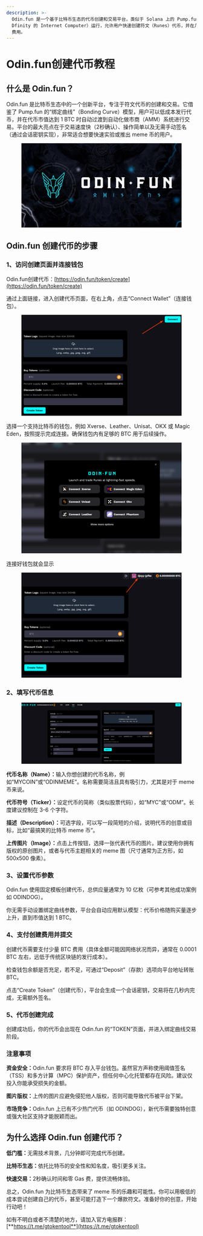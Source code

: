 ```yaml
---
description: >-
  Odin.fun 是一个基于比特币生态的代币创建和交易平台，类似于 Solana 上的 Pump.fun。它通过 Valhalla 网络（基于
  Dfinity 的 Internet Computer）运行，允许用户快速创建符文（Runes）代币，并在几秒钟内完成交易，无需支付传统意义上的 Gas
  费用。
---
```


# Odin.fun创建代币教程

## 什么是 Odin.fun？

Odin.fun 是比特币生态中的一个创新平台，专注于符文代币的创建和交易。它借鉴了 Pump.fun 的“绑定曲线”（Bonding Curve）模型，用户可以低成本发行代币，并在代币市值达到 1 BTC 时自动过渡到自动化做市商（AMM）系统进行交易。平台的最大亮点在于交易速度快（2秒确认）、操作简单以及无需手动签名（通过会话密钥实现），非常适合想要快速实验或推出 meme 币的用户。

<figure><img src="../.gitbook/assets/fc496613-ea2e-419a-b90a-726f3d24b3a3-800x420.jpg" alt=""><figcaption></figcaption></figure>

## Odin.fun 创建代币的步骤

### 1、访问创建页面并连接钱包

Odin.fun创建代币：[https://odin.fun/token/create](https://odin.fun/token/create)

通过上面链接，进入创建代币页面，在右上角，点击“Connect Wallet”（连接钱包）。

<figure><img src="../.gitbook/assets/33.png" alt=""><figcaption></figcaption></figure>

选择一个支持比特币的钱包，例如 Xverse、Leather、Unisat、OKX 或 Magic Eden，按照提示完成连接。确保钱包内有足够的 BTC 用于后续操作。

<figure><img src="../.gitbook/assets/44.png" alt=""><figcaption></figcaption></figure>

连接好钱包就会显示

<figure><img src="../.gitbook/assets/55.png" alt=""><figcaption></figcaption></figure>

### 2、填写代币信息

<figure><img src="../.gitbook/assets/Screenshot (13).png" alt=""><figcaption></figcaption></figure>

**代币名称（Name）：**&#x8F93;入你想创建的代币名称，例如“MYCOIN”或“ODINMEME”。名称需要简洁且具有吸引力，尤其是对于 meme 币来说。

**代币符号（Ticker）：**&#x8BBE;定代币的简称（类似股票代码），如“MYC”或“ODM”。长度建议控制在 3-6 个字符。

**描述（Description）：**&#x53EF;选字段，可以写一段简短的介绍，说明代币的创意或目标，比如“最搞笑的比特币 meme 币”。

**上传图片（Image）：**&#x70B9;击上传按钮，选择一张代表代币的图片。建议使用你拥有版权的原创图片，或者与代币主题相关的 meme 图（尺寸通常为正方形，如 500x500 像素）。

### 3、设置代币参数

Odin.fun 使用固定模板创建代币，总供应量通常为 10 亿枚（可参考其他成功案例如 ODINDOG）。

你无需手动设置绑定曲线参数，平台会自动应用默认模型：代币价格随购买量逐步上升，直到市值达到 1 BTC。

### 4、支付创建费用并提交

创建代币需要支付少量 BTC 费用（具体金额可能因网络状况而异，通常在 0.0001 BTC 左右，远低于传统区块链的发行成本）。

检查钱包余额是否充足，若不足，可通过“Deposit”（存款）选项向平台地址转账 BTC。

点击“Create Token”（创建代币），平台会生成一个会话密钥，交易将在几秒内完成，无需额外签名。

### 5、代币创建完成

创建成功后，你的代币会出现在 Odin.fun 的“TOKEN”页面，并进入绑定曲线交易阶段。

### 注意事项

**资金安全：**&#x4F;din.fun 要求将 BTC 存入平台钱包。虽然官方声称使用阈值签名（TSS）和多方计算（MPC）保护资产，但任何中心化托管都存在风险。建议仅投入你能承受损失的金额。

**图片版权：**&#x4E0A;传的图片应避免侵犯他人版权，否则可能导致代币被平台下架。

**市场竞争：**&#x4F;din.fun 上已有不少热门代币（如 ODINDOG），新代币需要独特创意或强大社区支持才能脱颖而出。

## 为什么选择 Odin.fun 创建代币？

**低门槛：**&#x65E0;需技术背景，几分钟即可完成代币创建。

**比特币生态：**&#x4F9D;托比特币的安全性和知名度，吸引更多关注。

**快速交易：**&#x32;秒确认时间和零 Gas 费，提供流畅体验。

总之，Odin.fun 为比特币生态带来了 meme 币的乐趣和可能性。你可以用极低的成本尝试创建自己的代币，甚至可能打造下一个爆款符文。准备好你的创意，开始行动吧！

如有不明白或者不清楚的地方，请加入官方电报群：[**https://t.me/gtokentool**](https://t.me/gtokentool)
